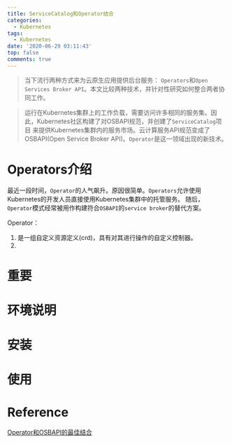 ```yaml
---
title: ServiceCatalog和Operator结合
categories:
  - Kubernetes
tags:
  - Kubernetes
date: '2020-06-29 03:11:43'
top: false
comments: true
---
```

> 当下流行两种方式来为云原生应用提供后台服务： `Operators`和`Open Services Broker API`。本文比较两种技术，并针对性研究如何整合两者协同工作。

> 运行在Kubernetes集群上的工作负载，需要访问许多相同的服务集。因此，Kubernetes社区构建了对OSBAPI规范，并创建了`ServiceCatalog`项目
> 来提供Kubernetes集群内的服务市场。云计算服务API规范变成了OSBAPI(Open Service Broker API)。`Operator`是这一领域出现的新技术。

# Operators介绍
最近一段时间，`Operator`的人气飙升。原因很简单。`Operators`允许使用Kubernetes的开发人员直接使用Kubernetes集群中的托管服务。
随后，`Operator`模式经常被用作构建符合`OSBAPI`的`service broker`的替代方案。

Operator：
1. 是一组自定义资源定义(crd)，具有对其进行操作的自定义控制器。
2. 
# 重要

# 环境说明

# 安装

# 使用

# Reference
[Operator和OSBAPI的最佳结合](https://thenewstack.io/kubernetes-operators-and-the-open-service-broker-api-a-perfect-marriage/)